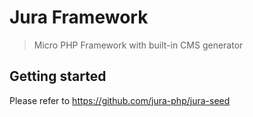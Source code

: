 # Jura Framework
> Micro PHP Framework with built-in CMS generator

## Getting started
Please refer to https://github.com/jura-php/jura-seed